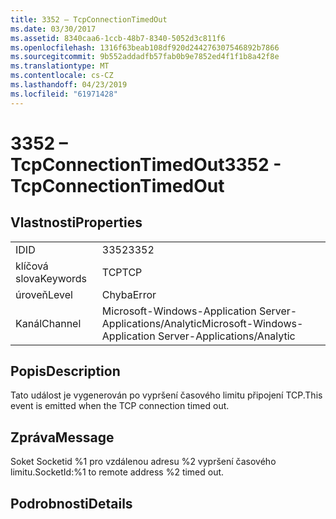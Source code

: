 ```yaml
---
title: 3352 – TcpConnectionTimedOut
ms.date: 03/30/2017
ms.assetid: 8340caa6-1ccb-48b7-8340-5052d3c811f6
ms.openlocfilehash: 1316f63beab108df920d244276307546892b7866
ms.sourcegitcommit: 9b552addadfb57fab0b9e7852ed4f1f1b8a42f8e
ms.translationtype: MT
ms.contentlocale: cs-CZ
ms.lasthandoff: 04/23/2019
ms.locfileid: "61971428"
---
```

# <a name="3352---tcpconnectiontimedout"></a><span data-ttu-id="62eee-102">3352 – TcpConnectionTimedOut</span><span class="sxs-lookup"><span data-stu-id="62eee-102">3352 - TcpConnectionTimedOut</span></span>
## <a name="properties"></a><span data-ttu-id="62eee-103">Vlastnosti</span><span class="sxs-lookup"><span data-stu-id="62eee-103">Properties</span></span>  
  
|||  
|-|-|  
|<span data-ttu-id="62eee-104">ID</span><span class="sxs-lookup"><span data-stu-id="62eee-104">ID</span></span>|<span data-ttu-id="62eee-105">3352</span><span class="sxs-lookup"><span data-stu-id="62eee-105">3352</span></span>|  
|<span data-ttu-id="62eee-106">klíčová slova</span><span class="sxs-lookup"><span data-stu-id="62eee-106">Keywords</span></span>|<span data-ttu-id="62eee-107">TCP</span><span class="sxs-lookup"><span data-stu-id="62eee-107">TCP</span></span>|  
|<span data-ttu-id="62eee-108">úroveň</span><span class="sxs-lookup"><span data-stu-id="62eee-108">Level</span></span>|<span data-ttu-id="62eee-109">Chyba</span><span class="sxs-lookup"><span data-stu-id="62eee-109">Error</span></span>|  
|<span data-ttu-id="62eee-110">Kanál</span><span class="sxs-lookup"><span data-stu-id="62eee-110">Channel</span></span>|<span data-ttu-id="62eee-111">Microsoft-Windows-Application Server-Applications/Analytic</span><span class="sxs-lookup"><span data-stu-id="62eee-111">Microsoft-Windows-Application Server-Applications/Analytic</span></span>|  
  
## <a name="description"></a><span data-ttu-id="62eee-112">Popis</span><span class="sxs-lookup"><span data-stu-id="62eee-112">Description</span></span>  
 <span data-ttu-id="62eee-113">Tato událost je vygenerován po vypršení časového limitu připojení TCP.</span><span class="sxs-lookup"><span data-stu-id="62eee-113">This event is emitted when the TCP connection timed out.</span></span>  
  
## <a name="message"></a><span data-ttu-id="62eee-114">Zpráva</span><span class="sxs-lookup"><span data-stu-id="62eee-114">Message</span></span>  
 <span data-ttu-id="62eee-115">Soket Socketid %1 pro vzdálenou adresu %2 vypršení časového limitu.</span><span class="sxs-lookup"><span data-stu-id="62eee-115">SocketId:%1 to remote address %2 timed out.</span></span>  
  
## <a name="details"></a><span data-ttu-id="62eee-116">Podrobnosti</span><span class="sxs-lookup"><span data-stu-id="62eee-116">Details</span></span>
